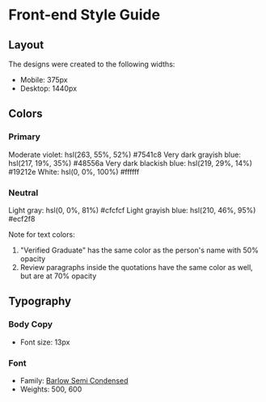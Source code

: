 # Front-end Style Guide

## Layout

The designs were created to the following widths:

- Mobile: 375px
- Desktop: 1440px

## Colors

### Primary

Moderate violet: hsl(263, 55%, 52%)     #7541c8
Very dark grayish blue: hsl(217, 19%, 35%)  #48556a
Very dark blackish blue: hsl(219, 29%, 14%)     #19212e
White: hsl(0, 0%, 100%)     #ffffff

### Neutral

Light gray: hsl(0, 0%, 81%) #cfcfcf
Light grayish blue: hsl(210, 46%, 95%) #ecf2f8

Note for text colors:

1. "Verified Graduate" has the same color as the person's name with 50% opacity
2. Review paragraphs inside the quotations have the same color as well, but are at 70% opacity

## Typography

### Body Copy

- Font size: 13px

### Font

- Family: [Barlow Semi Condensed](https://fonts.google.com/specimen/Barlow+Semi+Condensed)
- Weights: 500, 600
